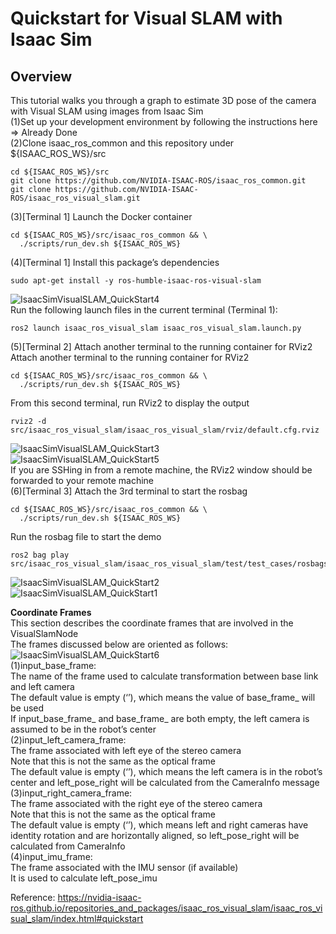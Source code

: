 # Quickstart for Visual SLAM with Isaac Sim
## Overview
This tutorial walks you through a graph to estimate 3D pose of the camera with Visual SLAM using images from Isaac Sim <br/>
(1)Set up your development environment by following the instructions here <br/>
=> Already Done <br/>
(2)Clone isaac_ros_common and this repository under ${ISAAC_ROS_WS}/src <br/>
```
cd ${ISAAC_ROS_WS}/src
git clone https://github.com/NVIDIA-ISAAC-ROS/isaac_ros_common.git
git clone https://github.com/NVIDIA-ISAAC-ROS/isaac_ros_visual_slam.git
```
(3)[Terminal 1] Launch the Docker container <br/>
```
cd ${ISAAC_ROS_WS}/src/isaac_ros_common && \
  ./scripts/run_dev.sh ${ISAAC_ROS_WS}
```
(4)[Terminal 1] Install this package’s dependencies <br/>
```
sudo apt-get install -y ros-humble-isaac-ros-visual-slam
```
![IsaacSimVisualSLAM_QuickStart4](https://github.com/growingpenguin/growingpenguin.github.io/assets/110277903/a0df300f-bd14-4c48-a9e6-a86d9469ec11) <br/>
Run the following launch files in the current terminal (Terminal 1): <br/>
```
ros2 launch isaac_ros_visual_slam isaac_ros_visual_slam.launch.py
```
(5)[Terminal 2] Attach another terminal to the running container for RViz2 <br/>
Attach another terminal to the running container for RViz2 <br/>
```
cd ${ISAAC_ROS_WS}/src/isaac_ros_common && \
  ./scripts/run_dev.sh ${ISAAC_ROS_WS}
```
From this second terminal, run RViz2 to display the output <br/>
```
rviz2 -d src/isaac_ros_visual_slam/isaac_ros_visual_slam/rviz/default.cfg.rviz
```
![IsaacSimVisualSLAM_QuickStart3](https://github.com/growingpenguin/growingpenguin.github.io/assets/110277903/209d655c-8a4f-4e8e-8a57-f652031c4a6b) <br/>
![IsaacSimVisualSLAM_QuickStart5](https://github.com/growingpenguin/growingpenguin.github.io/assets/110277903/bf1633c5-0abe-49f0-91bc-27c2ef6a5e2b) <br/>
If you are SSHing in from a remote machine, the RViz2 window should be forwarded to your remote machine <br/>
(6)[Terminal 3] Attach the 3rd terminal to start the rosbag <br/>
```
cd ${ISAAC_ROS_WS}/src/isaac_ros_common && \
  ./scripts/run_dev.sh ${ISAAC_ROS_WS}
```
Run the rosbag file to start the demo <br/>
```
ros2 bag play src/isaac_ros_visual_slam/isaac_ros_visual_slam/test/test_cases/rosbags/small_pol_test/
```
![IsaacSimVisualSLAM_QuickStart2](https://github.com/growingpenguin/growingpenguin.github.io/assets/110277903/4b63f4fa-4d30-43c7-9480-696cdd6f971a) <br/>
![IsaacSimVisualSLAM_QuickStart1](https://github.com/growingpenguin/growingpenguin.github.io/assets/110277903/3020a7c3-d60c-4c3f-8267-51f07713655e) <br/>

**Coordinate Frames** <br/>
This section describes the coordinate frames that are involved in the VisualSlamNode <br/>
The frames discussed below are oriented as follows: <br/>
![IsaacSimVisualSLAM_QuickStart6](https://github.com/growingpenguin/growingpenguin.github.io/assets/110277903/8ae6f265-998f-484e-ad68-94717087477e) <br/>
(1)input_base_frame: <br/>
The name of the frame used to calculate transformation between base link and left camera <br/>
The default value is empty (‘’), which means the value of base_frame_ will be used <br/>
If input_base_frame_ and base_frame_ are both empty, the left camera is assumed to be in the robot’s center <br/>
(2)input_left_camera_frame: <br/>
The frame associated with left eye of the stereo camera <br/>
Note that this is not the same as the optical frame <br/>
The default value is empty (‘’), which means the left camera is in the robot’s center and left_pose_right will be calculated from the CameraInfo message <br/>
(3)input_right_camera_frame: <br/>
The frame associated with the right eye of the stereo camera <br/>
Note that this is not the same as the optical frame <br/>
The default value is empty (‘’), which means left and right cameras have identity rotation and are horizontally aligned, so left_pose_right will be calculated from CameraInfo <br/>
(4)input_imu_frame: <br/>
The frame associated with the IMU sensor (if available) <br/>
It is used to calculate left_pose_imu <br/>

Reference: https://nvidia-isaac-ros.github.io/repositories_and_packages/isaac_ros_visual_slam/isaac_ros_visual_slam/index.html#quickstart <br/>
